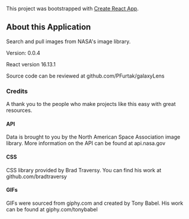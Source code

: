 This project was bootstrapped with [Create React App](https://github.com/facebook/create-react-app).

## About this Application

Search and pull images from NASA's image library.

Version: 0.0.4

React version 16.13.1

Source code can be reviewed at github.com/PFurtak/galaxyLens

### Credits

A thank you to the people who make projects like this easy with great resources.

#### API

Data is brought to you by the North American Space Association image library. More information on the API can be found at api.nasa.gov

#### CSS

CSS library provided by Brad Traversy. You can find his work at github.com/bradtraversy

#### GIFs

GIFs were sourced from giphy.com and created by Tony Babel. His work can be found at giphy.com/tonybabel
